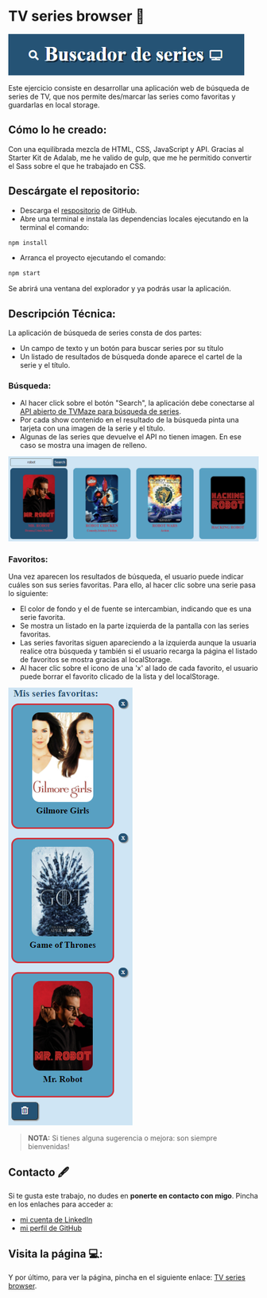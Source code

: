 # TV series browser 🔎

![Search](/src/images/Browser_Search.png)

Este ejercicio consiste en desarrollar una aplicación web de búsqueda de series de TV, que nos permite
des/marcar las series como favoritas y guardarlas en local storage.

## Cómo lo he creado:

Con una equilibrada mezcla de HTML, CSS, JavaScript y API. Gracias al Starter Kit de Adalab, me he valido de gulp, que me he permitido convertir el Sass sobre el que he trabajado en CSS.

## Descárgate el repositorio:

- Descarga el [respositorio](https://github.com/camilla-bachna/tv-series-browser.git) de GitHub.
- Abre una terminal e instala las dependencias locales ejecutando en la terminal el comando:

```bash
npm install
```

- Arranca el proyecto ejecutando el comando:

```bash
npm start
```

Se abrirá una ventana del explorador y ya podrás usar la aplicación.

## Descripción Técnica:

La aplicación de búsqueda de series consta de dos partes:

- Un campo de texto y un botón para buscar series por su título
- Un listado de resultados de búsqueda donde aparece el cartel de la serie y el título.

### Búsqueda:

- Al hacer click sobre el botón "Search", la aplicación debe conectarse al [API abierto de TVMaze para búsqueda de series](https://www.tvmaze.com/api).
- Por cada show contenido en el resultado de la búsqueda pinta una tarjeta con una imagen de la serie y el título.
- Algunas de las series que devuelve el API no tienen imagen. En ese caso se mostra una imagen de relleno.

![Search Result](/src/images/Search_Result.png)

### Favoritos:

Una vez aparecen los resultados de búsqueda, el usuario puede indicar cuáles son sus series favoritas. Para ello, al hacer clic sobre una serie pasa lo siguiente:

- El color de fondo y el de fuente se intercambian, indicando que es una serie favorita.
- Se mostra un listado en la parte izquierda de la pantalla con las series favoritas.
- Las series favoritas siguen apareciendo a la izquierda aunque la usuaria realice otra búsqueda y también si el usuario recarga la página el listado de favoritos se mostra gracias al localStorage.
- Al hacer clic sobre el icono de una 'x' al lado de cada favorito, el usuario puede borrar el favorito clicado de la lista y del localStorage.

![Favorite Shows](/src/images/Favorite_Shows.png)

> **NOTA:** Si tienes alguna sugerencia o mejora: son siempre bienvenidas!

## Contacto 🖋

Si te gusta este trabajo, no dudes en **ponerte en contacto con migo**. Pincha en los enlaches para acceder a:

- [mi cuenta de LinkedIn](https://www.linkedin.com/in/camilla-bachna)
- [mi perfil de GitHub](https://github.com/camilla-bachna)

## Visita la página 💻:

Y por último, para ver la página, pincha en el siguiente enlace: [TV series browser](https://camilla-bachna.github.io/tv-series-browser/ 'TV series browser').

